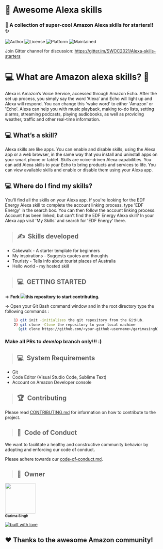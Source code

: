﻿# 👣 **Awesome Alexa skills**
### 🧐 A collection of super-cool Amazon Alexa skills for starters!! ✨

![Author](https://img.shields.io/badge/author-garimasingh128-orange)
![License](https://img.shields.io/badge/license-MIT-brightgreen)
![Platform](https://img.shields.io/badge/platform-Visual%20Studio%20Code-blue)
![Maintained](https://img.shields.io/maintenance/yes/2020)

Join Gitter channel for discussion: https://gitter.im/SWOC2021/Alexa-skills-starters

# 💻 What are Amazon alexa skills? 👣
Alexa is Amazon’s Voice Service, accessed through Amazon Echo. After the set up process, you simply say the word ‘Alexa’ and Echo will light up and Alexa will respond. You can change this 'wake word' to either 'Amazon' or 'Echo'. Alexa can help you with music playback, making to-do lists, setting alarms, streaming podcasts, playing audiobooks, as well as providing weather, traffic and other real-time information.

## 💻 What’s a skill?
Alexa skills are like apps. You can enable and disable skills, using the Alexa app or a web browser, in the same way that you install and uninstall apps on your smart phone or tablet. Skills are voice-driven Alexa capabilities. You can add Alexa skills to your Echo to bring products and services to life. You can view available skills and enable or disable them using your Alexa app.

## 💻 Where do I find my skills?
You'll find all the skills on your Alexa app. If you're looking for the EDF Energy Alexa skill to complete the account linking process, type 'EDF Energy' in the search box. You can then follow the account linking process. Account has been linked, but can't find the EDF Energy Alexa skill? In your Alexa app visit 'My Skills' and search for 'EDF Energy' there.

>## ✍&nbsp; Skills developed
- Cakewalk - A starter template for beginners
- My inspirations - Suggests quotes and thoughts
- Touristy - Tells info about tourist places of Australia
- Hello world - my hosted skill

>## 💻&nbsp; GETTING STARTED


=> **Fork <a href=https://github.com/garimasingh128/Alexa-skills-starters><img src="https://img.icons8.com/ios/24/000000/code-fork.png"></a>this repository to start contributing.**

=> Open your Git Bash command window and in the root directory type the following commands :
```bash
    1) git init -initializes the git repository from the GitHub. 
    2) git clone -Clone the repository to your local machine
      (git clone https://github.com/<your-github-username>/garimasingh128/Alexa-skills-starters)
```    

### Make all PRs to _develop_ branch only!!! :)

>## 💻&nbsp; System Requirements
-  Git
-  Code Editor (Visual Studio Code, Sublime Text)
- Account on Amazon Developer console

>## 🏆&nbsp; Contributing

Please read  [CONTRIBUTING.md](CONTRIBUTING.md)  for information on how to contribute to the project.

>##  💼&nbsp;  Code of Conduct

We want to facilitate a healthy and constructive community behavior by adopting and enforcing our code of conduct.

Please adhere towards our [code-of-conduct.md](code-of-conduct.md).

>## 👬&nbsp; Owner

<a href="https://github.com/garimasingh128"><img src="https://avatars3.githubusercontent.com/u/44302373?s=460&u=efaafa72f4d83d40b66fc68258d14cebbf1d7de0&v=4" width="100px;" alt=""/><br /><sub><b>Garima Singh</b></sub></a>


[![built with love](https://forthebadge.com/images/badges/built-with-love.svg)](https://github.com/garimasingh128)

## ❤️ Thanks to the awesome Amazon community!
